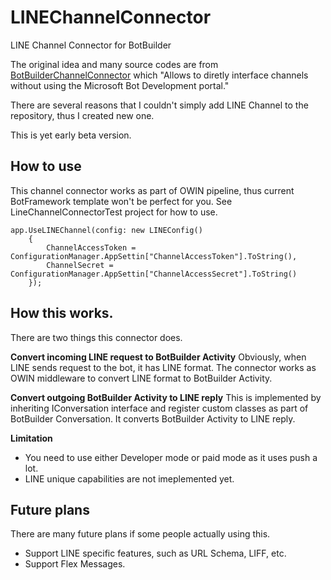 # LINEChannelConnector
LINE Channel Connector for BotBuilder

The original idea and many source codes are from [BotBuilderChannelConnector](https://github.com/vossccp/BotBuilderChannelConnector/) which "Allows to diretly interface channels without using the Microsoft Bot Development portal."

There are several reasons that I couldn't simply add LINE Channel to the repository, thus I created new one.

This is yet early beta version.

## How to use
This channel connector works as part of OWIN pipeline, thus current BotFramework template won't be perfect for you. See LineChannelConnectorTest project for how to use.

```
app.UseLINEChannel(config: new LINEConfig()
    {
        ChannelAccessToken = ConfigurationManager.AppSettin["ChannelAccessToken"].ToString(),
        ChannelSecret = ConfigurationManager.AppSettin["ChannelAccessSecret"].ToString()
    });
```

## How this works.
There are two things this connector does.

**Convert incoming LINE request to BotBuilder Activity**
Obviously, when LINE sends request to the bot, it has LINE format. The connector works as OWIN middleware to convert LINE format to BotBuilder Activity.

**Convert outgoing BotBuilder Activity to LINE reply**
This is implemented by inheriting IConversation interface and register custom classes as part of BotBuilder Conversation. It converts BotBuilder Activity to LINE reply.

**Limitation**
- You need to use either Developer mode or paid mode as it uses push a lot.
- LINE unique capabilities are not imeplemented yet.

## Future plans
There are many future plans if some people actually using this.

- Support LINE specific features, such as URL Schema, LIFF, etc.
- Support Flex Messages.